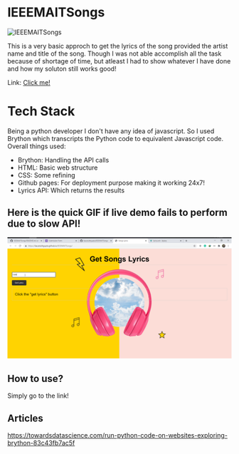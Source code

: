 # IEEEMAITSongs

![IEEEMAITSongs](https://socialify.git.ci/kaustubhgupta/IEEEMAITSongs/image?language=1&theme=Light&stargazers=1&description=1&pulls=1&issues=1&forks=1&owner=1)

This is a very basic approch to get the lyrics of the song provided the artist name and title of the song. Though I was not able accomplish all the task because of shortage of time, but atleast I had to show whatever I have done and how my soluton still works good!

Link: [Click me!](https://kaustubhgupta.github.io/IEEEMAITSongs/)

# Tech Stack
Being a python developer I don't have any idea of javascript. So I used Brython which transcripts the Python code to equivalent Javascript code. Overall things used:
- Brython: Handling the API calls 
- HTML: Basic web structure
- CSS: Some refining
- Github pages: For deployment purpose making it working 24x7!
- Lyrics API: Which returns the results

## Here is the quick GIF if live demo fails to perform due to slow API!
![preview](./preview.gif)

## How to use?
Simply go to the link!

## Articles
https://towardsdatascience.com/run-python-code-on-websites-exploring-brython-83c43fb7ac5f
